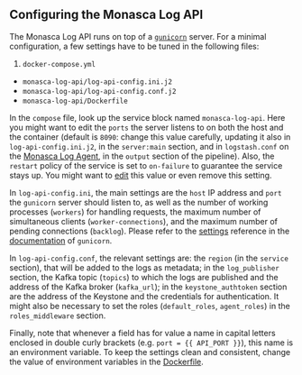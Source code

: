 ## Configuring the Monasca Log API
The Monasca Log API runs on top of a [`gunicorn`][1] server. For a minimal configuration, a few settings have to be tuned in the following files:
1. `docker-compose.yml`
* `monasca-log-api/log-api-config.ini.j2`
* `monasca-log-api/log-api-config.conf.j2`
* `monasca-log-api/Dockerfile`

In the `compose` file, look up the service block named `monasca-log-api`. Here you might want to edit the `ports` the server listens to on both the host and the container (default is `8090`: change this value carefully, updating it also in `log-api-config.ini.j2`, in the `server:main` section, and in `logstash.conf` on the [Monasca Log Agent][2], in the `output` section of the pipeline). Also, the `restart` policy of the service is set to `on-failure` to guarantee the service stays up. You might want to [edit][3] this value or even remove this setting.

In `log-api-config.ini`, the main settings are the `host` IP address and `port` the `gunicorn` server should listen to, as well as the number of working processes (`workers`) for handling requests, the maximum number of simultaneous clients (`worker-connections`), and the maximum number of pending connections (`backlog`). Please refer to the [settings][4] reference in the [documentation][1] of `gunicorn`.

In `log-api-config.conf`, the relevant settings are: the `region` (in the `service` section), that will be added to the logs as metadata; in the `log_publisher` section, the Kafka topic (`topics`) to which the logs are published and the address of the Kafka broker (`kafka_url`); in the `keystone_authtoken` section are the address of the Keystone and the credentials for authentication. It might also be necessary to set the roles (`default_roles`, `agent_roles`) in the `roles_middleware` section.

Finally, note that whenever a field has for value a name in capital letters enclosed in double curly brackets (e.g. `port = {{ API_PORT }}`), this name is an environment variable. To keep the settings clean and consistent, change the value of environment variables in the [Dockerfile][5].

[1]:http://docs.gunicorn.org/en/stable/
[2]:https://github.com/martel-innovate/deep-log-monasca-elk/blob/master/doc/manuals/install/6-monasca-log-agent.md
[3]:https://docs.docker.com/compose/compose-file/compose-file-v2/#restart
[4]:http://docs.gunicorn.org/en/latest/settings.html
[5]:https://github.com/martel-innovate/deep-log-monasca-elk/blob/master/monasca-log-api/Dockerfile
